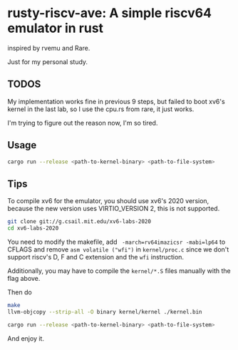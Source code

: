 # rusty-riscv-ave: A simple riscv64 emulator in rust

inspired by rvemu and Rare.

Just for my personal study.

## TODOS
My implementation works fine in previous 9 steps, but failed to boot xv6's kernel in the last lab, 
so I use the cpu.rs from rare, it just works.

I'm trying to figure out the reason now, I'm so tired.

## Usage
```bash
cargo run --release <path-to-kernel-binary> <path-to-file-system>
```

## Tips
To compile xv6 for the emulator, you should use xv6's 2020 version, because the new version uses VIRTIO_VERSION 2, this is not supported.
```bash
git clone git://g.csail.mit.edu/xv6-labs-2020
cd xv6-labs-2020
```
You need to modify the makefile, add ` -march=rv64imazicsr -mabi=lp64` to CFLAGS and remove `asm volatile ("wfi")` in `kernel/proc.c` since we don't support riscv's D, F and C extension and the `wfi` instruction.

Additionally, you may have to compile the `kernel/*.S` files manually with the flag above.

Then do
```bash
make
llvm-objcopy --strip-all -O binary kernel/kernel ./kernel.bin
```

```bash
cargo run --release <path-to-kernel-binary> <path-to-file-system>
```
And enjoy it.
